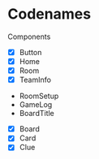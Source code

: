 # Codenames

Components

- [x] Button
- [x] Home
- [x] Room
- [x] TeamInfo
- RoomSetup
- GameLog
- BoardTitle
- [x] Board
- [x] Card
- [x] Clue
